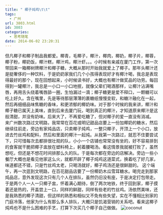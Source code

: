 ```yaml
---
title: " 椰子炖鸡\t\t"
tags:
  - 广州
url: 3803.html
id: 3803
categories:
  - 思考随笔
date: 2014-06-02 23:20:31
---
```


但凡椰子和椰子制品我都爱。椰青，毛椰子，椰汁，椰肉，椰奶，椰子片，椰蓉，椰子粉，椰奶饭，椰汁糕，椰汁鸡，椰汁虾。。。小时候有亲戚在厦门工作，第一次带回来一箱椰树牌椰汁和椰子糖，大概从那时开始我就爱上了椰子。那年头椰汁还是挺奢侈的一种饮料，于是奶奶家我们几个小孩得表现好才有椰汁喝，我总是表现得最好的那个，现在回想起来，小时候读书好，大概也有椰汁做奖品的功劳。每回得到一罐椰汁，我总是一小口一小口地抿，就像父辈们喝酒那样，让椰汁沾满嘴唇，再用舌头绕着嘴唇舔一圈，生怕漏过一滴；椰子糖更是爱不释口，一颗糖可以吃上好久。含在嘴里，先是等待那层薄薄的裹糖纸慢慢变软，和糖汁融化在一起，然后再细细品味焦糖的香味，和更浓郁的椰奶味。对于那个时候的我来讲，椰汁和椰子糖已属天上美味，直到后来去厦门玩，喝到真正的椰汁，才知道原来椰汁是这般清甜，并没有奶味。后来大了，不再爱吃糖了，但对椰子的爱一直没有消减。 来广州数次路过文明路，我常常在百花或明记甜品店要上一份加椰奶的糖水，然后继续往前走，旁边有家炖品店，只卖椰子炖鸡，一整只椰子，开顶上一个小口，放进去竹丝鸡和配料，然后和里面的椰汁一起炖。从我第一次路过，就忍不住要尝试下，只可惜每次去都排很壮观的队，小小一个店铺也常常没有坐的，好不容易排到的食客就干脆把椰子盅放在塑料椅上，躬着腰喝汤。看这情景我就被打败了，虽然想吃，但还是不想花时间排那么久的队。于是每次都在旁边的店解决。旁边一些小餐厅大概也是看见他家这么火，就都开辟了椰子炖鸡这道菜式，换着吃了好几家，味道都还不错，只是竹丝鸡太老，只喝汤就好，椰子鸡汤还是很鲜甜的。 这个端午，再一次逛到文明路，在百花甜品店要了一份椰奶木瓜雪耳糖水。喝完走到那家炖品店，意外发现这次只有几个人在排队，虽然仍旧没有座，于是决定打包带走。于是两个人一人一只椰子盅，怀着满心期待，倒了两次地铁，终于回到家，椰子摸着还是热的，开盖尝上一口，同样的鲜甜，同样有些老的竹丝鸡。汤依然美味，还是我熟悉的椰子清甜，但这样的熟悉和相似又不免有些失望，实在不懂相比别家的门庭冷落，他家为什么有那么多人排队，大概只是饥渴营销的关系吧。看来这椰子炖鸡也不是什么困难的手艺，打算下次买几个椰子自己做做。 ![coconut](../../../images/2014/06/coconut.jpg)